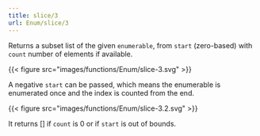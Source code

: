 ```yaml
---
title: slice/3
url: Enum/slice/3
---
```


Returns a subset list of the given `enumerable`, from `start` (zero-based) with `count` number of elements if available.

{{< figure src="images/functions/Enum/slice-3.svg" >}}

A negative `start` can be passed, which means the enumerable is enumerated once and the index is counted from the end.

{{< figure src="images/functions/Enum/slice-3.2.svg" >}}

It returns [] if `count` is 0 or if `start` is out of bounds.

